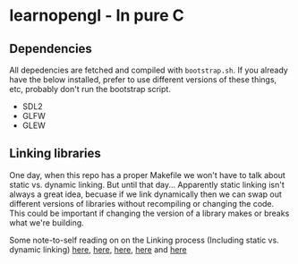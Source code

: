 # learnopengl - In pure C


## Dependencies
All depedencies are fetched and compiled with ```bootstrap.sh```. If you already have the below installed, prefer to use different versions of these things, etc, probably don't run the bootstrap script.

- SDL2
- GLFW
- GLEW

## Linking libraries
One day, when this repo has a proper Makefile we won't have to talk about static vs. dynamic linking. But until that day... Apparently static linking isn't always a great idea, becuase if we link dynamically then we can swap out different versions of libraries without recompiling or changing the code. This could be important if changing the version of a library makes or breaks what we're building. 

Some note-to-self reading on on the Linking process (Including static vs. dynamic linking) [here](https://www3.ntu.edu.sg/home/ehchua/programming/cpp/gcc_make.html), [here](https://gcc.gnu.org/onlinedocs/gcc/Link-Options.html), [here](https://stackoverflow.com/questions/15441877/how-do-i-link-object-files-in-c-fails-with-undefined-symbols-for-architecture), [here](https://hg.libsdl.org/SDL/file/default/docs/README-dynapi.md) and  [here](https://stackoverflow.com/questions/1993390/static-linking-vs-dynamic-linking)

